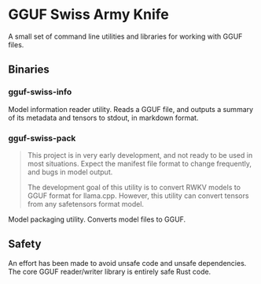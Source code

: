# GGUF Swiss Army Knife

A small set of command line utilities and libraries for working with GGUF files.

## Binaries

### gguf-swiss-info

Model information reader utility.
Reads a GGUF file, and outputs a summary of its metadata and tensors to stdout, in markdown format.

### gguf-swiss-pack

> This project is in very early development, and not ready to be used in most situations.
> Expect the manifest file format to change frequently, and bugs in model output.
> 
> The development goal of this utility is to convert RWKV models to GGUF format for llama.cpp.
> However, this utility can convert tensors from any safetensors format model.

Model packaging utility.
Converts model files to GGUF.

## Safety

An effort has been made to avoid unsafe code and unsafe dependencies.
The core GGUF reader/writer library is entirely safe Rust code.
